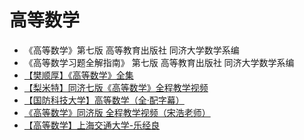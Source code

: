 # 高等数学

- 《高等数学》第七版 高等教育出版社 同济大学数学系编
- 《高等数学习题全解指南》 第七版 高等教育出版社 同济大学数学系编
- [【樊顺厚】《高等数学》全集](https://www.bilibili.com/video/BV1FU4y1p7f3)
- [【梨米特】同济七版《高等数学》全程教学视频](https://www.bilibili.com/video/BV1864y1T7Ks)
- [【国防科技大学】高等数学（全·配字幕）](https://www.bilibili.com/video/BV1h7411M73b)
- [《高等数学》同济版 全程教学视频（宋浩老师）](https://www.bilibili.com/video/BV1Eb411u7Fw)
- [【高等数学】上海交通大学-乐经良](https://www.bilibili.com/video/BV1EW411H7Vj)